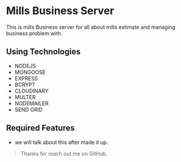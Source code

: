 # Mills Business Server

This is mills Business server for all about mills estimate and managing business problem with.


## Using Technologies
- NODEJS
- MONGOOSE
- EXPRESS
- BCRYPT
- CLOUDINARY
- MULTER
- NODEMAILER
- SEND GRID



## Required Features

- we will talk about this after made it up.

> Thanks for reach out me on GitHub.
